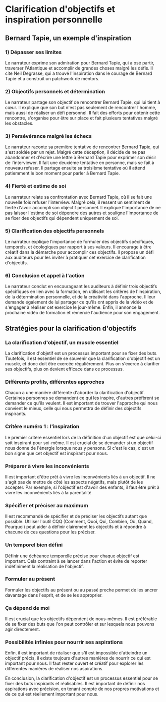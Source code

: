 # Clarification d'objectifs et inspiration personnelle

## Bernard Tapie, un exemple d'inspiration

### 1) Dépasser ses limites

Le narrateur exprime son admiration pour Bernard Tapie, qui a osé partir, traverser l'Atlantique et accomplir de grandes choses malgré les défis. Il cite Neil Degrasse, qui a trouvé l'inspiration dans le courage de Bernard Tapie et a construit un patchwork de mentors.

### 2) Objectifs personnels et détermination

Le narrateur partage son objectif de rencontrer Bernard Tapie, qui lui tient à cœur. Il explique que son but n'est pas seulement de rencontrer l'homme, mais aussi de réaliser un défi personnel. Il fait des efforts pour obtenir cette rencontre, s'organise pour être sur place et fait plusieurs tentatives malgré les obstacles.

### 3) Persévérance malgré les échecs

Le narrateur raconte sa première tentative de rencontrer Bernard Tapie, qui s'est soldée par un rejet. Malgré cette déception, il décide de ne pas abandonner et d'écrire une lettre à Bernard Tapie pour exprimer son désir de l'interviewer. Il fait une deuxième tentative en personne, mais se fait à nouveau refuser. Il partage ensuite sa troisième tentative où il attend patiemment le bon moment pour parler à Bernard Tapie.

### 4) Fierté et estime de soi

Le narrateur relate sa confrontation avec Bernard Tapie, où il se fait une nouvelle fois refuser l'interview. Malgré cela, il ressent un sentiment de fierté d'avoir accompli son objectif personnel. Il explique l'importance de ne pas laisser l'estime de soi dépendre des autres et souligne l'importance de se fixer des objectifs qui dépendent uniquement de soi.

### 5) Clarification des objectifs personnels

Le narrateur explique l'importance de formuler des objectifs spécifiques, temporels, et écologiques par rapport à ses valeurs. Il encourage à être créatif dans la démarche pour accomplir ces objectifs. Il propose un défi aux auditeurs pour les inviter à pratiquer cet exercice de clarification d'objectifs.

### 6) Conclusion et appel à l'action

Le narrateur conclut en encourageant les auditeurs à définir trois objectifs spécifiques en lien avec la formation, en utilisant les critères de l'inspiration, de la détermination personnelle, et de la créativité dans l'approche. Il leur demande également de lui partager ce qu'ils ont appris de la vidéo et de s'engager à réaliser cet exercice le jour-même. Enfin, il annonce la prochaine vidéo de formation et remercie l'audience pour son engagement.

## Stratégies pour la clarification d'objectifs

### La clarification d'objectif, un muscle essentiel

La clarification d'objetif est un processus important pour se fixer des buts. Toutefois, il est essentiel de se souvenir que la clarification d'objectif est un muscle, et donc doit être exercée régulièrement. Plus on s'exerce à clarifier ses objectifs, plus on devient efficace dans ce processus.

### Différents profils, différentes approches

Chacun a une manière différente d'aborder la clarification d'objectif. Certaines personnes se demandent ce qui les inspire, d'autres préfèrent se demander ce qu'ils veulent. Il est important de trouver l'approche qui nous convient le mieux, celle qui nous permettra de définir des objectifs inspirants.

### Critère numéro 1 : l'inspiration

Le premier critère essentiel lors de la définition d'un objectif est que celui-ci soit inspirant pour soi-même. Il est crucial de se demander si un objectif nous donne de l'énergie lorsque nous y pensons. Si c'est le cas, c'est un bon signe que cet objectif est inspirant pour nous.

### Préparer à vivre les inconvénients

Il est important d'être prêt à vivre les inconvénients liés à un objectif. Il ne s'agit pas de mettre de côté les aspects négatifs, mais plutôt de les accepter. Par exemple, si l'objectif est d'avoir des enfants, il faut être prêt à vivre les inconvénients liés à la parentalité.

### Spécifier et préciser au maximum

Il est recommandé de spécifier et de préciser les objectifs autant que possible. Utiliser l'outil CQQ (Comment, Quoi, Qui, Combien, Où, Quand, Pourquoi) peut aider à définir clairement les objectifs et à répondre à chacune de ces questions pour les préciser.

### Un temporel bien défini

Définir une échéance temporelle précise pour chaque objectif est important. Cela contraint à se lancer dans l'action et évite de reporter indéfiniment la réalisation de l'objectif.

### Formuler au présent

Formuler les objectifs au présent ou au passé proche permet de les ancrer davantage dans l'esprit, et de se les approprier.

### Ça dépend de moi

Il est crucial que les objectifs dépendent de nous-mêmes. Il est préférable de se fixer des buts que l'on peut contrôler et sur lesquels nous pouvons agir directement.

### Possibilités infinies pour nourrir ses aspirations

Enfin, il est important de réaliser que s'il est impossible d'atteindre un objectif précis, il existe toujours d'autres manières de nourrir ce qui est important pour nous. Il faut rester ouvert et créatif pour explorer les différentes manières de réaliser nos aspirations.

En conclusion, la clarification d'objectif est un processus essentiel pour se fixer des buts inspirants et réalisables. Il est important de définir nos aspirations avec précision, en tenant compte de nos propres motivations et de ce qui est réellement important pour nous.